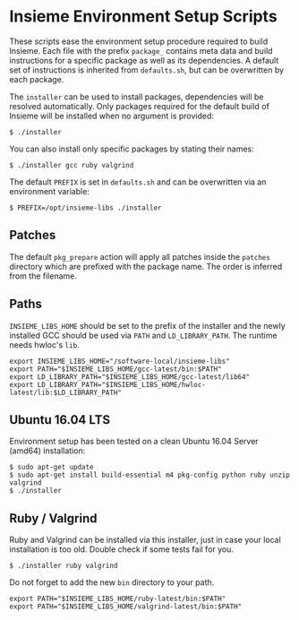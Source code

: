 # Insieme Environment Setup Scripts

These scripts ease the environment setup procedure required to build Insieme.
Each file with the prefix `package_` contains meta data and build instructions
for a specific package as well as its dependencies. A default set of
instructions is inherited from `defaults.sh`, but can be overwritten by each
package.

The `installer` can be used to install packages, dependencies will be resolved
automatically. Only packages required for the default build of Insieme will be
installed when no argument is provided:

    $ ./installer

You can also install only specific packages by stating their names:

    $ ./installer gcc ruby valgrind

The default `PREFIX` is set in `defaults.sh` and can be overwritten via an
environment variable:

    $ PREFIX=/opt/insieme-libs ./installer

## Patches

The default `pkg_prepare` action will apply all patches inside the `patches`
directory which are prefixed with the package name. The order is inferred from
the filename.

## Paths

`INSIEME_LIBS_HOME` should be set to the prefix of the installer and the newly
installed GCC should be used via `PATH` and `LD_LIBRARY_PATH`. The runtime
needs hwloc's `lib`.

    export INSIEME_LIBS_HOME="/software-local/insieme-libs"
    export PATH="$INSIEME_LIBS_HOME/gcc-latest/bin:$PATH"
    export LD_LIBRARY_PATH="$INSIEME_LIBS_HOME/gcc-latest/lib64"
    export LD_LIBRARY_PATH="$INSIEME_LIBS_HOME/hwloc-latest/lib:$LD_LIBRARY_PATH"

## Ubuntu 16.04 LTS

Environment setup has been tested on a clean Ubuntu 16.04 Server (amd64)
installation:

    $ sudo apt-get update
    $ sudo apt-get install build-essential m4 pkg-config python ruby unzip valgrind
    $ ./installer

## Ruby / Valgrind

Ruby and Valgrind can be installed via this installer, just in case your local
installation is too old.  Double check if some tests fail for you.

    $ ./installer ruby valgrind

Do not forget to add the new `bin` directory to your path.

    export PATH="$INSIEME_LIBS_HOME/ruby-latest/bin:$PATH"
    export PATH="$INSIEME_LIBS_HOME/valgrind-latest/bin:$PATH"
